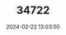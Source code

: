---
title: "34722"
category: "Sorbus subcuneata"
draft: false
date: 2024-02-22 13:03:50
languages:
  English: ["Somerset Whitebeam"]
---